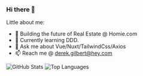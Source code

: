 ### Hi there 👋

Little about me: 

- 🏡 Building the future of Real Estate @ Homie.com
- 🌱 Currently learning DDD.
- 💬 Ask me about Vue/Nuxt/TailwindCss/Axios
- 📫 Reach me @ derek.gilbert@hey.com


![GitHub Stats](https://github-readme-stats.vercel.app/api?username=derekalangilbert&show_icons=true&&line_height=40)
![Top Languages](https://github-readme-stats.vercel.app/api/top-langs/?username=derekalangilbert&show_icons=true)

